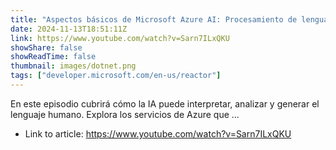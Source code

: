 ```yaml
---
title: "Aspectos básicos de Microsoft Azure AI: Procesamiento de lenguaje natural"
date: 2024-11-13T18:51:11Z
link: https://www.youtube.com/watch?v=Sarn7ILxQKU
showShare: false
showReadTime: false
thumbnail: images/dotnet.png
tags: ["developer.microsoft.com/en-us/reactor"]
---
```

En este episodio cubrirá cómo la IA puede interpretar, analizar y generar el lenguaje humano. Explora los servicios de Azure que ...

- Link to article: https://www.youtube.com/watch?v=Sarn7ILxQKU